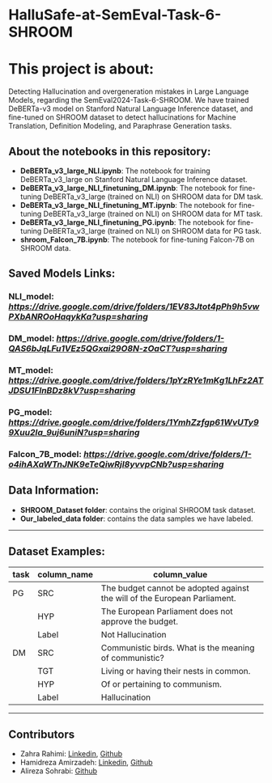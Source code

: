 # HalluSafe-at-SemEval-Task-6-SHROOM

# This project is about:
Detecting Hallucination and overgeneration mistakes in Large Language Models, regarding the SemEval2024-Task-6-SHROOM.
We have trained DeBERTa-v3 model on Stanford Natural Language Inference dataset, and fine-tuned on SHROOM dataset to detect hallucinations for Machine Translation, Definition Modeling, and Paraphrase Generation tasks.

## About the notebooks in this repository:
- **DeBERTa_v3_large_NLI.ipynb**: The notebook for training DeBERTa_v3_large on Stanford Natural Language Inference dataset.
- **DeBERTa_v3_large_NLI_finetuning_DM.ipynb**: The notebook for fine-tuning DeBERTa_v3_large (trained on NLI) on SHROOM data for DM task.
- **DeBERTa_v3_large_NLI_finetuning_MT.ipynb**: The notebook for fine-tuning DeBERTa_v3_large (trained on NLI) on SHROOM data for MT task.
- **DeBERTa_v3_large_NLI_finetuning_PG.ipynb**: The notebook for fine-tuning DeBERTa_v3_large (trained on NLI) on SHROOM data for PG task.
- **shroom_Falcon_7B.ipynb**: The notebook for fine-tuning Falcon-7B on SHROOM data.


## Saved Models Links:
### NLI_model: *https://drive.google.com/drive/folders/1EV83Jtot4pPh9h5vwPXbANROoHaqykKa?usp=sharing*

### DM_model: *https://drive.google.com/drive/folders/1-QAS6bJqLFu1VEz5QGxai29O8N-zOaCT?usp=sharing*

### MT_model: *https://drive.google.com/drive/folders/1pYzRYe1mKg1LhFz2ATJDSU1FlnBDz8kV?usp=sharing*

### PG_model: *https://drive.google.com/drive/folders/1YmhZzfgp61WvUTy99Xuu2Ia_9uj6uniN?usp=sharing*

### Falcon_7B_model: *https://drive.google.com/drive/folders/1-o4ihAXaWTnJNK9eTeQiwRjI8yvvpCNb?usp=sharing*

## Data Information:
- **SHROOM_Dataset folder**: contains the original SHROOM task dataset.
- **Our_labeled_data folder**: contains the data samples we have labeled.


---------------------------------------
## Dataset Examples:

| task | column_name | column_value |
|----------|----------|-------------------------------------------------------------------|
| PG    | SRC| The budget cannot be adopted against the will of the European Parliament.|
|          | HYP|  The European Parliament does not approve the budget. |
|          | Label| Not Hallucination|
| DM    | SRC| Communistic birds. What is the meaning of communistic? |
|          | TGT| Living or having their nests in common. |
|          | HYP|Of or pertaining to communism. |
|          | Label| Hallucination|


------------------

## Contributors
- Zahra Rahimi: [Linkedin](https://www.linkedin.com/in/zahra-rahimi-7a089115b/), [Github](https://github.com/z-rahimi-r)
- Hamidreza Amirzadeh: [Linkedin](https://linkedin.com/in/hamidreza-amirzadeh-26635a181/), [Github](https://github.com/Hamiiidreza)
- Alireza Sohrabi: [Github](https://github.com/SohrabiAlir)


